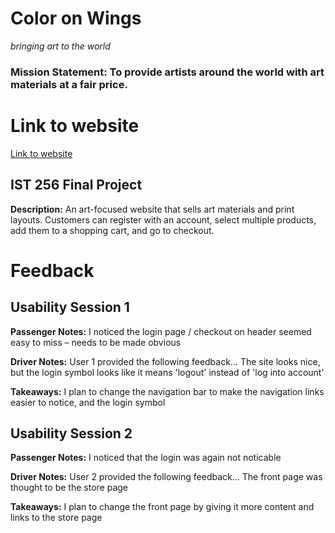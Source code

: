 # Color on Wings

*bringing art to the world*
### Mission Statement:  To provide artists around the world with art materials at a fair price. 

# Link to website
[Link to website](https://valvko.github.io/ist256_final_site/)

## IST 256 Final Project
**Description:**
An art-focused website that sells art materials and print layouts. Customers can register with an account, select multiple products, add them to a shopping cart, and go to checkout.

# Feedback

## Usability Session 1

**Passenger Notes:** I noticed the login page / checkout on header seemed easy to miss – needs to be made obvious 

**Driver Notes:** User 1 provided the following feedback...
The site looks nice, but the login symbol looks like it means 'logout' instead of 'log into account'

**Takeaways:** I plan to change the navigation bar to make the navigation links easier to notice, and the login symbol

## Usability Session 2

**Passenger Notes:** I noticed that the login was again not noticable

**Driver Notes:** User 2 provided the following feedback...
The front page was thought to be the store page

**Takeaways:** I plan to change the front page by giving it more content and links to the store page
